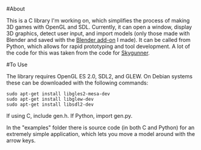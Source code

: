 
#About

This is a C library I'm working on, which simplifies the process of making 3D games with OpenGL and SDL.  Currently, it can open a window, display 3D graphics, detect user input, and import models (only those made with Blender and saved with the [Blender add-on](https://github.com/adeshar00/BlenderAddon) I made).  It can be called from Python, which allows for rapid prototyping and tool development.   A lot of the code for this was taken from the code for [Skygunner](https://github.com/adeshar00/Skygunner).


#To Use

The library requires OpenGL ES 2.0, SDL2, and GLEW.  On Debian systems these can be downloaded with the following commands:

```
sudo apt-get install libgles2-mesa-dev
sudo apt-get install libglew-dev
sudo apt-get install libsdl2-dev
```

If using C, include gen.h.  If Python, import gen.py.

In the "examples" folder there is source code (in both C and Python) for an extremely simple application, which lets you move a model around with the arrow keys.  
